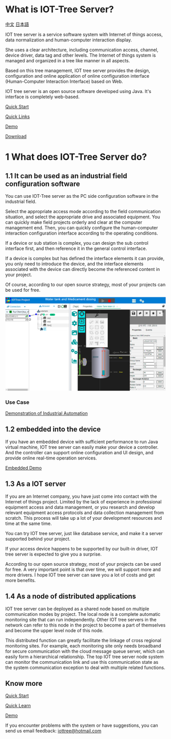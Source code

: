 What is IOT-Tree Server?
==
 <a href="./web/doc/cn/README.md" target="_blank">中文</a>
 <a href="./web/doc/jp/README.md" target="_blank">日本語</a>
 
IOT tree server is a service software system with Internet of things access, data normalization and human-computer interaction display.

She uses a clear architecture, including communication access, channel, device driver, data tag and other levels. The Internet of things system is managed and organized in a tree like manner in all aspects.

Based on this tree management, IOT tree server provides the design, configuration and online application of online configuration interface (Human-Computer Interaction Interface) based on Web.

IOT tree server is an open source software developed using Java. It's interface is completely web-based.

[Quick Start][quick_start]

[Quick Links][quick_link]

[Demo][demo_link]

[Download][dl_link]

# 1 What does IOT-Tree Server do?




## 1.1 It can be used as an industrial field configuration software

You can use IOT-Tree server as the PC side configuration software in the industrial field.

Select the appropriate access mode according to the field communication situation, and select the appropriate drive and associated equipment. You can quickly make field projects orderly and clear at the computer management end. Then, you can quickly configure the human-computer interaction configuration interface according to the operating conditions.

If a device or sub station is complex, you can design the sub control interface first, and then reference it in the general control interface.

If a device is complex but has defined the interface elements it can provide, you only need to introduce the device, and the interface elements associated with the device can directly become the referenced content in your project.

Of course, according to our open source strategy, most of your projects can be used for free.


<img src="./web/doc/en/doc/img/prj3.png">




### Use Case

[Demonstration of Industrial Automation][case_auto_demo]

## 1.2 embedded into the device

If you have an embedded device with sufficient performance to run Java virtual machine, IOT tree server can easily make your device a controller. And the controller can support online configuration and UI design, and provide online real-time operation services.

[Embedded Demo][embed_ctrl_demo]  




## 1.3 As a IOT server

If you are an Internet company, you have just come into contact with the Internet of things project. Limited by the lack of experience in professional equipment access and data management, or you research and develop relevant equipment access protocols and data collection management from scratch. This process will take up a lot of your development resources and time at the same time.

You can try IOT tree server, just like database service, and make it a server supported behind your project.

If your access device happens to be supported by our built-in driver, IOT tree server is expected to give you a surprise.

According to our open source strategy, most of your projects can be used for free. A very important point is that over time, we will support more and more drivers. I hope IOT tree server can save you a lot of costs and get more benefits.



## 1.4 As a node of distributed applications

IOT tree server can be deployed as a shared node based on multiple communication modes by project. The local node is a complete automatic monitoring site that can run independently. Other IOT tree servers in the network can refer to this node in the project to become a part of themselves and become the upper level node of this node.

This distributed function can greatly facilitate the linkage of cross regional monitoring sites. For example, each monitoring site only needs broadband for secure communication with the cloud message queue server, which can easily form a hierarchical relationship. The top IOT tree server node system can monitor the communication link and use this communication state as the system communication exception to deal with multiple related functions.





## Know more

[Quick Start][quick_start]

[Quick Learn][quick_link]

[Demo][demo_link]

If you encounter problems with the system or have suggestions, you can send us email feedback: iottree@hotmail.com

[quick_start]: ./web/doc/en/doc/quick_start.md
[quick_link]: ./web/doc/en/doc/quick/index.md
[demo_link]: ./web/doc/en/doc/case/index.md
[dl_link]: https://github.com/bambooww/iot-tree/releases
[case_auto_demo]: ./web/doc/en/doc/case/case_auto.md

[pump_demo]: ./web/doc/en/doc/case/example_psd.md
[lamp_demo]: ./web/doc/en/doc/case/example_lamp_demo.md
[embed_ctrl_demo]: ./web/doc/en/doc/case/example_embed.md

